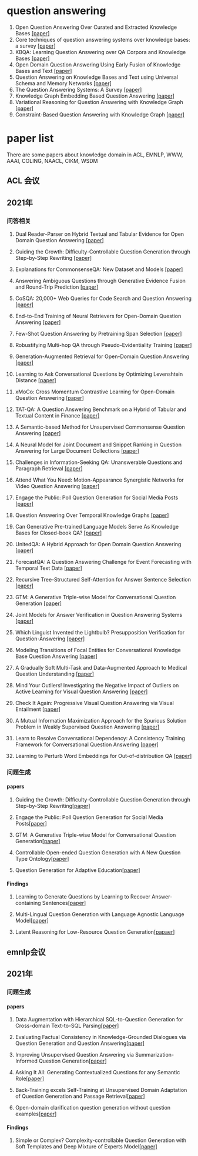 <!--
 * @Author: your name
 * @Date: 2021-09-05 14:36:02
 * @LastEditTime: 2021-10-26 21:16:23
 * @LastEditors: Please set LastEditors
 * @Description: In User Settings Edit
 * @FilePath: /undefined/Users/leiyan/博一/task_for_kun/index.md
-->
# question answering

1. Open Question Answering Over Curated and Extracted Knowledge Bases [[paper]](https://dl.acm.org/doi/pdf/10.1145/2623330.2623677)
2. Core techniques of question answering systems over knowledge bases: a survey [[paper]](https://link.springer.com/content/pdf/10.1007/s10115-017-1100-y.pdf)
3. KBQA: Learning Question Answering over QA Corpora and Knowledge Bases [[paper]](https://arxiv.org/pdf/1903.02419.pdf)
4. Open Domain Question Answering Using Early Fusion of Knowledge Bases and Text [[paper]](https://arxiv.org/pdf/1809.00782.pdf)
5. Question Answering on Knowledge Bases and Text using Universal Schema and Memory Networks [[paper]](https://arxiv.org/pdf/1704.08384.pdf)
6. The Question Answering Systems: A Survey [[paper]](http://www.aliallam.net/upload/598575/documents/ECFF549932079694.pdf)
7. Knowledge Graph Embedding Based Question Answering [[paper]](https://dl.acm.org/doi/pdf/10.1145/3289600.3290956)
8. Variational Reasoning for Question Answering with Knowledge Graph [[paper]](https://www.aaai.org/ocs/index.php/AAAI/AAAI18/paper/view/16983/16176)
9. Constraint-Based Question Answering with Knowledge Graph [[paper]](https://aclanthology.org/C16-1236.pdf)


# paper list

There are some papers about knowledge domain in ACL, EMNLP, WWW, AAAI, COLING, NAACL, CIKM, WSDM
## ACL 会议

## 2021年
### 问答相关

1. Dual Reader-Parser on Hybrid Textual and Tabular Evidence for Open Domain Question Answering [[paper]](https://arxiv.org/pdf/2108.02866.pdf)

2. Guiding the Growth: Difficulty-Controllable Question Generation through Step-by-Step Rewriting [[paper]](https://arxiv.org/pdf/2105.11698.pdf)

3. Explanations for CommonsenseQA: New Dataset and Models [[paper]](https://aclanthology.org/2021.acl-long.238.pdf)

4. Answering Ambiguous Questions through Generative Evidence Fusion and Round-Trip Prediction [[paper]](https://arxiv.org/pdf/2011.13137.pdf)

5. CoSQA: 20,000+ Web Queries for Code Search and Question Answering [[paper]](https://arxiv.org/pdf/2105.13239.pdf)

6. End-to-End Training of Neural Retrievers for Open-Domain Question Answering [[paper]](https://arxiv.org/pdf/2101.00408.pdf)

7. Few-Shot Question Answering by Pretraining Span Selection [[paper]](https://arxiv.org/pdf/2101.00438.pdf)

8. Robustifying Multi-hop QA through Pseudo-Evidentiality Training [[paper]](https://arxiv.org/pdf/2107.03242.pdf)

9. Generation-Augmented Retrieval for Open-Domain Question Answering [[paper]](https://arxiv.org/pdf/2009.08553.pdf)

10. Learning to Ask Conversational Questions by Optimizing Levenshtein Distance [[paper]](https://arxiv.org/pdf/2106.15903.pdf)

11. xMoCo: Cross Momentum Contrastive Learning for Open-Domain Question Answering [[paper]](https://aclanthology.org/2021.acl-long.477.pdf)

12. TAT-QA: A Question Answering Benchmark on a Hybrid of Tabular and Textual Content in Finance [[paper]](https://arxiv.org/pdf/2105.07624.pdf)

13. A Semantic-based Method for Unsupervised Commonsense Question Answering [[paper]](https://arxiv.org/pdf/2105.14781.pdf)

14. A Neural Model for Joint Document and Snippet Ranking in Question Answering for Large Document Collections [[paper]](https://arxiv.org/pdf/2106.08908.pdf)

15. Challenges in Information-Seeking QA: Unanswerable Questions and Paragraph Retrieval [[paper]](https://arxiv.org/pdf/2010.11915.pdf)

16. Attend What You Need: Motion-Appearance Synergistic Networks for Video Question Answering [[paper]](https://arxiv.org/pdf/2106.10446.pdf)

17. Engage the Public: Poll Question Generation for Social Media Posts [[paper]]()

18. Question Answering Over Temporal Knowledge Graphs [[paper]](https://arxiv.org/abs/2106.01515)

19. Can Generative Pre-trained Language Models Serve As Knowledge Bases for Closed-book QA? [[paper]](https://arxiv.org/pdf/2106.01561.pdf)

20. UnitedQA: A Hybrid Approach for Open Domain Question Answering [[paper]](https://arxiv.org/pdf/2101.00178.pdf)

21. ForecastQA: A Question Answering Challenge for Event Forecasting with Temporal Text Data [[paper]](https://arxiv.org/pdf/2005.00792.pdf)

22. Recursive Tree-Structured Self-Attention for Answer Sentence Selection [[paper]](http://voli.ucsd.edu/pdfs/2021_ACL_VOLI_AS2%20final.pdf)

23. GTM: A Generative Triple-wise Model for Conversational Question Generation [[paper]](https://arxiv.org/pdf/2106.03635.pdf)

24. Joint Models for Answer Verification in Question Answering Systems [[paper]](https://arxiv.org/pdf/2107.04217.pdf)

25. Which Linguist Invented the Lightbulb? Presupposition Verification for Question-Answering [[paper]](https://arxiv.org/pdf/2101.00391.pdf)

26. Modeling Transitions of Focal Entities for Conversational Knowledge Base Question Answering [[paper]](https://aclanthology.org/2021.acl-long.255.pdf)

27. A Gradually Soft Multi-Task and Data-Augmented Approach to Medical Question Understanding [[paper]](http://voli.ucsd.edu/pdfs/2021_ACL_VOLI_Adobe_medicalQA_final.pdf)

28. Mind Your Outliers! Investigating the Negative Impact of Outliers on Active Learning for Visual Question Answering [[paper]](https://arxiv.org/pdf/2107.02331.pdf)

29. Check It Again: Progressive Visual Question Answering via Visual Entailment [[paper]](https://arxiv.org/pdf/2106.04605.pdf)

30. A Mutual Information Maximization Approach for the Spurious Solution Problem in Weakly Supervised Question Answering [[paper]](https://arxiv.org/pdf/2106.07174.pdf)

31. Learn to Resolve Conversational Dependency: A Consistency Training Framework for Conversational Question Answering [[paper]](https://arxiv.org/pdf/2106.11575.pdf)


32. Learning to Perturb Word Embeddings for Out-of-distribution QA [[paper]](https://arxiv.org/pdf/2105.02692.pdf)

### 问题生成
#### papers
1. Guiding the Growth: Difficulty-Controllable Question Generation through Step-by-Step Rewriting[[paper]](https://arxiv.org/pdf/2105.11698.pdf)

2. Engage the Public: Poll Question Generation for Social Media Posts[[paper]](https://aclanthology.org/2021.acl-long.3.pdf)

3. GTM: A Generative Triple-wise Model for Conversational Question Generation[[paper]](https://arxiv.org/pdf/2106.03635.pdf)

4. Controllable Open-ended Question Generation with A New Question Type Ontology[[paper]](https://arxiv.org/pdf/2107.00152.pdf)

5. Question Generation for Adaptive Education[[paper]](https://arxiv.org/pdf/2106.04262.pdf)

#### Findings
1. Learning to Generate Questions by Learning to Recover Answer-containing Sentences[[paper]](https://aclanthology.org/2021.findings-acl.132.pdf)

2. Multi-Lingual Question Generation with Language Agnostic Language Model[[paper]](https://arxiv.org/pdf/2105.03432.pdf)

3. Latent Reasoning for Low-Resource Question Generation[[papaer]](https://aclanthology.org/2021.findings-acl.265.pdf)

## emnlp会议
## 2021年
### 问题生成
#### papers
1. Data Augmentation with Hierarchical SQL-to-Question Generation for Cross-domain Text-to-SQL Parsing[[paper]](https://arxiv.org/pdf/2103.02227.pdf)

2. Evaluating Factual Consistency in Knowledge-Grounded Dialogues via Question Generation and Question Answering[[paper]](https://arxiv.org/pdf/2104.08202.pdf)

3. Improving Unsupervised Question Answering via Summarization-Informed Question Generation[[paper]](https://arxiv.org/pdf/2109.07954.pdf)

4. Asking It All: Generating Contextualized Questions for any Semantic Role[[paper]](https://arxiv.org/pdf/2109.04832.pdf)

5. Back-Training excels Self-Training at Unsupervised Domain Adaptation of Question Generation and Passage Retrieval[[paper]](https://arxiv.org/pdf/2104.08801.pdf)

6. Open-domain clarification question generation without question examples[[paper]](https://arxiv.org/pdf/2110.09779.pdf)


#### Findings
1. Simple or Complex? Complexity-controllable Question Generation with Soft Templates and Deep Mixture of Experts Model[[paper]](https://arxiv.org/pdf/2110.06560.pdf)

